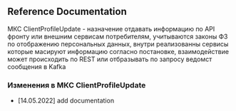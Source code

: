 ## Reference Documentation
МКС ClientProfileUpdate - назначение отдавать информацию по API фронту или внешним сервисам потребителям,
учитываются законы ФЗ по отображению персональных данных, внутри реализованны сервисы которые масируют информацию
согласно постановке, взаимодействие может происходить по REST или отбразывать по запросу ведомст сообщения в Kafka 

### Изменения в МКС ClientProfileUpdate
* [14.05.2022]
  add documentation 